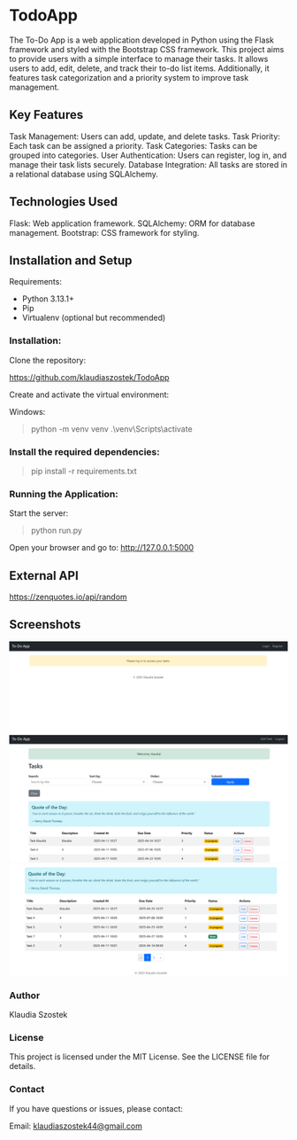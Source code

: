 # TodoApp

The To-Do App is a web application developed in Python using the Flask framework and styled with the Bootstrap CSS framework. This project aims to provide users with a simple interface to manage their tasks. It allows users to add, edit, delete, and track their to-do list items. Additionally, it features task categorization and a priority system to improve task management.

## Key Features

Task Management: Users can add, update, and delete tasks.
Task Priority: Each task can be assigned a priority.
Task Categories: Tasks can be grouped into categories.
User Authentication: Users can register, log in, and manage their task lists securely.
Database Integration: All tasks are stored in a relational database using SQLAlchemy.

## Technologies Used

Flask: Web application framework.
SQLAlchemy: ORM for database management.
Bootstrap: CSS framework for styling.

## Installation and Setup

Requirements:

- Python 3.13.1+
- Pip
- Virtualenv (optional but recommended)

### Installation:

Clone the repository:

https://github.com/klaudiaszostek/TodoApp

Create and activate the virtual environment:

Windows:
> python -m venv venv
> .\venv\Scripts\activate

### Install the required dependencies:

> pip install -r requirements.txt

### Running the Application:

Start the server: 
> python run.py

Open your browser and go to: 
http://127.0.0.1:5000


## External API

https://zenquotes.io/api/random


## Screenshots

![alt text](image-1.png)
![alt text](image-3.png)
![alt text](image-4.png)

### Author
Klaudia Szostek

### License
This project is licensed under the MIT License. See the LICENSE file for details.

### Contact
If you have questions or issues, please contact:

Email: klaudiaszostek44@gmail.com

